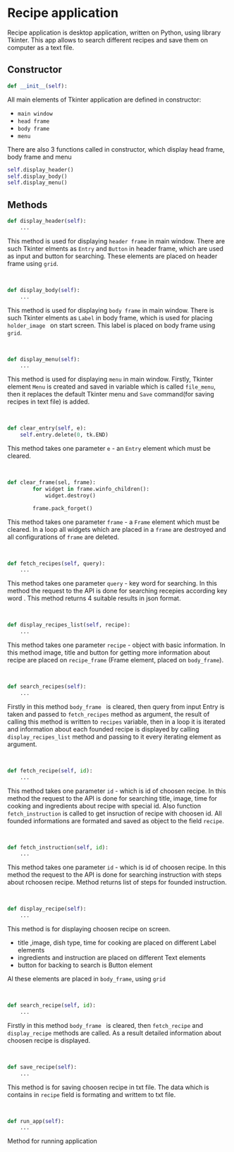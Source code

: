 # Recipe application

Recipe application is desktop application, written on Python, using library Tkinter. This app allows to search different recipes and save them on computer as a text file.

## Constructor

```python
def __init__(self):
```
All main elements of Tkinter application are defined in constructor:

* `main window`
* `head frame`
* `body frame`
* `menu`

There are also 3 functions called in constructor, which display head frame, body frame and menu

```python
self.display_header()
self.display_body()
self.display_menu()
```

## Methods

```python
def display_header(self):
    ...
```

This method is used for displaying `header frame` in main window. There are such Tkinter elments as `Entry` and `Button` in header frame, which are used as input and button for searching. These elements are placed on header frame using `grid`.  

<br>

```python
def display_body(self):
    ...
```

This method is used for displaying `body frame` in main window. There is such Tkinter elments as `Label` in body frame, which is used for placing `holder_image ` on start screen. This label is placed on body frame using `grid`.  

<br>

```python
def display_menu(self):
    ...
```
This method is used for displaying `menu` in main window. Firstly, Tkinter element `Menu` is created and saved in variable which is called `file_menu`, then it replaces the default Tkinter menu and `Save` command(for saving recipes in text file) is added.

<br>

```python
def clear_entry(self, e):
    self.entry.delete(0, tk.END)
```
This method takes one parameter `e` - an `Entry` element which must be cleared.

<br>

```python
def clear_frame(sel, frame):
        for widget in frame.winfo_children():
            widget.destroy()

        frame.pack_forget()
```
This method takes one parameter `frame` - a `Frame` element which must be cleared. In a loop all widgets which are placed in a `frame` are destroyed and all configurations of `frame` are deleted.

<br>

```python
def fetch_recipes(self, query):
    ...
```
This method takes one parameter `query` - key word for searching. In this method the request to the API is done for searching recepies according  key word . This method returns 4 suitable results in json format.

<br>

```python
def display_recipes_list(self, recipe):
    ...
```
This method takes one parameter `recipe` - object with basic information. In this method image, title and button for getting more information about recipe are placed on `recipe_frame` (Frame element, placed on `body_frame`).

<br>

```python
def search_recipes(self):
    ...
```
Firstly in this method `body_frame ` is cleared, then query from input Entry is taken and passed to `fetch_recipes` method as argument, the result of calling this method is written to `recipes` variable, then in a loop it is iterated and  information about each founded recipe is displayed by calling `display_recipes_list` method and passing to it every iterating element as argument.

<br>

```python
def fetch_recipe(self, id):
    ...
```
This method takes one parameter `id` - which is id of choosen recipe. In this method the request to the API is done for searching title, image, time for cooking and ingredients about recipe with special id. Also function `fetch_instruction` is called to get insruction of recipe with choosen id. All founded informations are formated and saved as object to the field `recipe`.

<br>

```python
def fetch_instruction(self, id):
    ...
```
This method takes one parameter `id` - which is id of choosen recipe. In this method the request to the API is done for searching instruction with steps about rchoosen recipe. Method returns list of steps for founded instruction.

<br>

```python
def display_recipe(self):
    ...
```
This method is for displaying choosen recipe on screen.
* title ,image, dish type, time for cooking are placed on different Label elements 
* ingredients and instruction are placed on different Text elements
* button for backing to search is Button element

Al these elements are placed in `body_frame`, using `grid`

<br>

```python
def search_recipe(self, id):
    ...
```
Firstly in this method `body_frame ` is cleared, then `fetch_recipe` and `display_recipe` methods are called. As a result detailed information about choosen recipe is displayed.

<br>

```python
def save_recipe(self):
    ...
```
This method is for saving choosen recipe in txt file. The data which is contains in `recipe` field is formating and writtem to txt file.

<br>

```python
def run_app(self):
    ...
```
Method for running application
